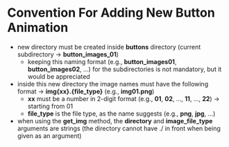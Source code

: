 # Convention For Adding New Button Animation

- new directory must be created inside **buttons** directory (current subdirectory -> **button_images_01**)
    - keeping this naming format (e.g., **button_images01**, **button_images02**, ...) for the subdirectories is not mandatory, but it would be appreciated
- inside this new directory the image names must have the following format -> **img{xx}.{file_type}** (e.g., **img01.png**)
    - **xx** must be a number in 2-digit format (e.g., **01**, **02**, ..., **11**, ..., **22**) -> starting from 01
    - **file_type** is the file type, as the name suggests (e.g., **png**, **jpg**, ...)
- when using the **get_img** method, the **directory** and **image_file_type** arguments are strings (the directory cannot have ./ in front when being given as an argument)

